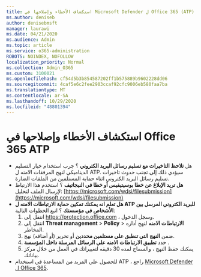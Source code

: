 ```yaml
---
title: استكشاف الأخطاء وإصلاحها في Microsoft Defender ل Office 365 (ATP)
ms.author: deniseb
author: denisebmsft
manager: laurawi
ms.date: 04/21/2020
ms.audience: Admin
ms.topic: article
ms.service: o365-administration
ROBOTS: NOINDEX, NOFOLLOW
localization_priority: Normal
ms.collection: Admin_O365
ms.custom: 3100021
ms.openlocfilehash: cf54d5b3b854587202ff1b575889b9602228dd06
ms.sourcegitcommit: 4caf5e6c2fee2903ccaf92cfc9006eb580faa7ba
ms.translationtype: MT
ms.contentlocale: ar-SA
ms.lasthandoff: 10/29/2020
ms.locfileid: "48801394"
---
```

# <a name="troubleshoot-issues-with-office-365-atp"></a>استكشاف الأخطاء وإصلاحها في Office 365 ATP

- هل **تلاحظ التاخيرات مع تسليم رسائل البريد الكتروني** ؟ جرب استخدام خيار التسليم الديناميكي لنهج المرفقات الامنه ل ATP. سيؤدي ذلك إلى تجنب حدوث تاخيرات تسليم رسائل البريد الكتروني اثناء حماية المستلمين من الملفات الضارة.
- **هل تريد الإبلاغ عن خطا بوسيتيفيس أو خطا في النيجاتيف** ؟ استخدم هذا الارتباط لإرسال الملف لتحليل: [https://microsoft.com/wdsi/filesubmission](https://microsoft.com/wdsi/filesubmission)
- **هل تعلم انه يمكنك تمكين حماية الارتباطات الامنه ل ATP للبريد الكتروني المرسل بين الأشخاص في مؤسستك** ؟ اتبع الخطوات التالية:
    1. انتقل إلى https://protection.office.com ، وسجل الدخول.
    2. انتقل إلى **Threat management**  >  **Policy**  >  **الارتباطات الامنه** لنهج أداره المخاطر.
    3. ضمن **النهج التي تنطبق علي مستلمين محددين** أو تحرير (أو أضافه) نهج.
    4. حدد **تطبيق الارتباطات الامنه علي الرسائل المرسلة داخل المؤسسة** .
    5. يمكنك حفظ النهج ، والسماح لمده 30 دقيقه لتغييراتك في العمل من خلال مركز بياناتك.
- للحصول علي المزيد من المساعدة في استخدام ATP ، راجع [Microsoft Defender ل Office 365](https://docs.microsoft.com/microsoft-365/security/office-365-security/office-365-atp).